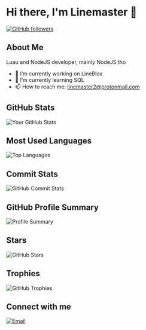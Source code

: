 # Hi there, I'm Linemaster 👋

[![GitHub followers](https://img.shields.io/github/followers/linemaster2?label=Follow&style=social)](https://github.com/linemaster2)

## About Me
Luau and NodeJS developer, mainly NodeJS tho

- 🔭 I’m currently working on LineBlox
- 🌱 I’m currently learning SQL
- 📫 How to reach me: linemaster2@protonmail.com

## GitHub Stats
![Your GitHub Stats](https://github-readme-stats.vercel.app/api?username=linemaster2&show_icons=true&theme=radical)

## Most Used Languages
![Top Languages](https://github-readme-stats.vercel.app/api/top-langs/?username=linemaster2&layout=compact&theme=radical)

## Commit Stats
![GitHub Commit Stats](https://github-readme-streak-stats.herokuapp.com/?user=linemaster2&theme=radical)

## GitHub Profile Summary
![Profile Summary](https://github-profile-summary-cards.vercel.app/api/cards/profile-details?username=linemaster2&theme=radical)

## Stars
![GitHub Stars](https://img.shields.io/github/stars/linemaster2?style=social)

## Trophies
![GitHub Trophies](https://github-profile-trophy.vercel.app/?username=linemaster2&theme=radical)

## Connect with me
[![Email](https://img.shields.io/badge/Email-D14836?style=for-the-badge&logo=gmail&logoColor=white)](mailto:linemaster2@protonmail.com)
